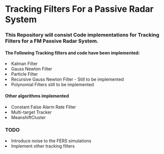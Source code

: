 # Tracking Filters For a Passive Radar System

### This Repository will consist Code implementations for Tracking Filters for a FM Passive Radar System.<br>


#### The Following Tracking filters and code have been implemented:
<li>Kalman Filter</li>
<li>Gauss Newton Filter</li>
<li>Particle Filter  </li>
<li>Recursive Gauss Newton Filter - Still to be implemented</li>
<li>Polynomial Filters still to be implemented</li>


#### Other algorithms implemented
<li>Constant False Alarm Rate Filter </li>
<li>Multi-target Tracker</li>
<li>MeanshiftCluster</li>

### TODO
<li>Introduce noise to the FERS simulations </li>
<li>Implement other tracking filters </li>
